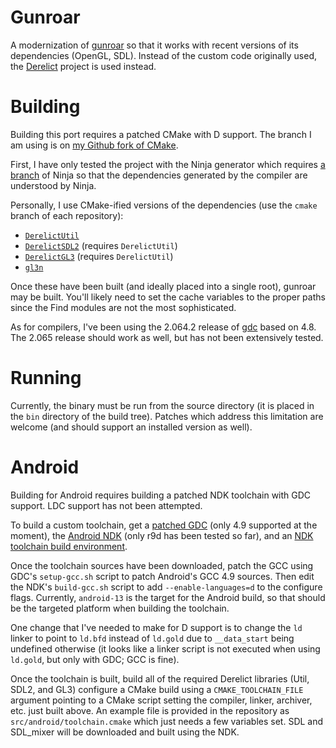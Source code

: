 Gunroar
=======

A modernization of [gunroar][gunroar] so that it works with recent versions of
its dependencies (OpenGL, SDL). Instead of the custom code originally used, the
[Derelict][derelict] project is used instead.

Building
========

Building this port requires a patched CMake with D support. The branch I am
using is on [my Github fork of CMake][cmake-d].

First, I have only tested the project with the Ninja generator which requires
[a branch][ninja-dmd] of Ninja so that the dependencies generated by the
compiler are understood by Ninja.

Personally, I use CMake-ified versions of the dependencies (use the `cmake`
branch of each repository):

  * [`DerelictUtil`][derelictutil-cmake]
  * [`DerelictSDL2`][derelictsdl2-cmake] (requires `DerelictUtil`)
  * [`DerelictGL3`][derelictgl3-cmake] (requires `DerelictUtil`)
  * [`gl3n`][gl3n-cmake]

Once these have been built (and ideally placed into a single root), gunroar may
be built. You'll likely need to set the cache variables to the proper paths
since the Find modules are not the most sophisticated.

As for compilers, I've been using the 2.064.2 release of [gdc][gdc] based on
4.8. The 2.065 release should work as well, but has not been extensively
tested.

Running
=======

Currently, the binary must be run from the source directory (it is placed in
the `bin` directory of the build tree). Patches which address this limitation
are welcome (and should support an installed version as well).

Android
=======

Building for Android requires building a patched NDK toolchain with GDC
support. LDC support has not been attempted.

To build a custom toolchain, get a [patched GDC][gdc-android] (only 4.9
supported at the moment), the [Android NDK][ndk] (only r9d has been tested so
far), and an [NDK toolchain build environment][ndk-build].

Once the toolchain sources have been downloaded, patch the GCC using GDC's
`setup-gcc.sh` script to patch Android's GCC 4.9 sources. Then edit the NDK's
`build-gcc.sh` script to add `--enable-languages=d` to the configure flags.
Currently, `android-13` is the target for the Android build, so that should be
the targeted platform when building the toolchain.

One change that I've needed to make for D support is to change the `ld` linker
to point to `ld.bfd` instead of `ld.gold` due to `__data_start` being undefined
otherwise (it looks like a linker script is not executed when using `ld.gold`,
but only with GDC; GCC is fine).

Once the toolchain is built, build all of the required Derelict libraries
(Util, SDL2, and GL3) configure a CMake build using a `CMAKE_TOOLCHAIN_FILE`
argument pointing to a CMake script setting the compiler, linker, archiver,
etc. just built above. An example file is provided in the repository as
`src/android/toolchain.cmake` which just needs a few variables set. SDL and
SDL\_mixer will be downloaded and built using the NDK.

[gunroar]: http://www.asahi-net.or.jp/~cs8k-cyu/windows/gr_e.html
[derelict]: https://github.com/DerelictOrg
[cmake-d]: https://github.com/mathstuf/CMake/tree/d_support
[ninja-dmd]: https://github.com/mathstuf/ninja/tree/dev/ldc-depfile-support
[derelictutil-cmake]: https://github.com/mathstuf/DerelictUtil
[derelictsdl2-cmake]: https://github.com/mathstuf/DerelictSDL2
[derelictgl3-cmake]: https://github.com/mathstuf/DerelictGL3
[gl3n-cmake]: https://github.com/mathstuf/gl3n
[gdc]: http://gdcproject.org/downloads/
[gdc-android]: https://github.com/mathstuf/GDC/tree/android/gdc-4.9
[ndk]: https://developer.android.com/tools/sdk/ndk/index.html
[ndk-build]: http://recursify.com/blog/2013/08/08/building-an-android-ndk-toolchain
